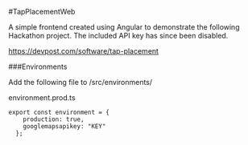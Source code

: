 #TapPlacementWeb

A simple frontend created using Angular to demonstrate the following Hackathon project. The included API key has since been disabled. 

https://devpost.com/software/tap-placement

###Environments

Add the following file to /src/environments/

environment.prod.ts

```
export const environment = {
    production: true,
    googlemapsapikey: "KEY"
  };
```